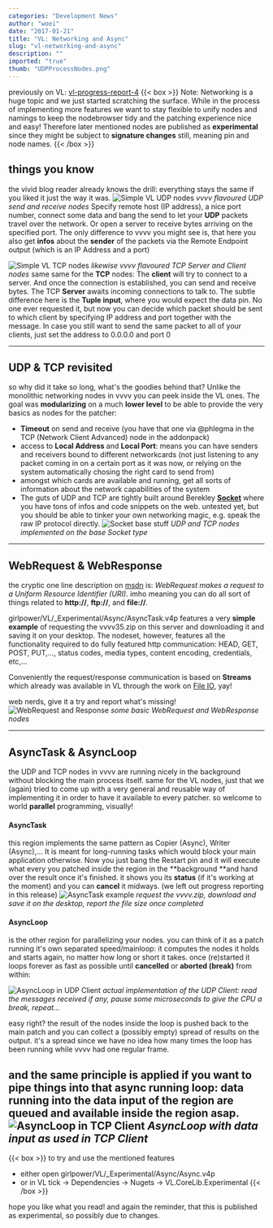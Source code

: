 ```yaml
---
categories: "Development News"
author: "woei"
date: "2017-01-21"
title: "VL: Networking and Async"
slug: "vl-networking-and-async"
description: ""
imported: "true"
thumb: "UDPProcessNodes.png"
---
```



previously on VL: [vl-progress-report-4](/blog/2016/vl-progress-report-4)
{{< box >}}
Note:
Networking is a huge topic and we just started scratching the surface. While in the process of implementing more features we want to stay flexible to unify nodes and namings to keep the nodebrowser tidy and the patching experience nice and easy! Therefore later mentioned nodes are published as **experimental** since they might be subject to **signature changes** still, meaning pin and node names.
{{< /box >}}

##  things you know
the vivid blog reader already knows the drill: everything stays the same if you liked it just the way it was.
![Simple VL UDP nodes](UDPProcessNodes.png)
*vvvv flavoured UDP send and receive nodes*
Specify remote host (IP address), a nice port number, connect some data and bang the send to let your **UDP** packets travel over the network. Or open a server to receive bytes arriving on the specified port. The only difference to vvvv you might see is, that here you also get **infos** about the **sender** of the packets via the Remote Endpoint output (which is an IP Address and a port)

![Simple VL TCP nodes](TCPProcessNodes.png)
*likewise vvvv flavoured TCP Server and Client nodes*
same same for the **TCP** nodes: The **client** will try to connect to a server. And once the connection is established, you can send and receive bytes.
The TCP **Server** awaits incoming connections to talk to. The subtle difference here is the **Tuple input**, where you would expect the data pin. No one ever requested it, but now you can decide which packet should be sent to which client by specifying IP address and port together with the message. In case you still want to send the same packet to all of your clients, just set the address to 0.0.0.0 and port 0

-----

##  UDP & TCP revisited
so why did it take so long, what's the goodies behind that?
Unlike the monolithic networking nodes in vvvv you can peek inside the VL ones. The goal was **modularizing** on a much **lower level** to be able to provide the very basics as nodes for the patcher:
* **Timeout** on send and receive (you have that one via @phlegma in the TCP (Network Client Advanced) node in the addonpack)
* access to **Local Address** and **Local Port**: means you can have senders and receivers bound to different networkcards (not just listening to any packet coming in on a certain port as it was now, or relying on the system automatically chosing the right card to send from)
* amongst which cards are available and running, get all sorts of information about the network capabilities of the system
* The guts of UDP and TCP are tightly built around Berekley **[Socket](https://msdn.microsoft.com/en-us/library/system.net.sockets.socket(v=vs.110).aspx)** where you have tons of infos and code snippets on the web. untested yet, but you should be able to tinker your own networking magic, e.g. speak the raw IP protocol directly.
![Socket base stuff](socket.png)
*UDP and TCP nodes implemented on the base Socket type*
<!--break-->
-----

##  WebRequest & WebResponse
the cryptic one line description on [msdn](https://msdn.microsoft.com/en-us/library/system.net.webrequest(v=vs.110).aspx) is: *WebRequest makes a request to a Uniform Resource Identifier (URI).* imho meaning you can do all sort of things related to **http://**, **ftp://**, and **file://**.

girlpower/VL/_Experimental/Async/AsyncTask.v4p features a very **simple example** of requesting the vvvv35.zip on this server and downloading it and saving it on your desktop.
The nodeset, however, features all the functionality required to do fully featured http communication: HEAD, GET, POST, PUT,..., status codes, media types, content encoding, credentials, etc,...

Conveniently the request/response communication is based on **Streams** which already was available in VL through the work on [File IO](/blog/2016/let-me-present-to-you-file-io), yay!

web nerds, give it a try and report what's missing!
![WebRequest and Response](RequestResponse.png)
*some basic WebRequest and WebResponse nodes* 

-----

##  AsyncTask & AsyncLoop
the UDP and TCP nodes in vvvv are running nicely in the background without blocking the main process itself. same for the VL nodes, just that we (again) tried to come up with a very general and reusable way of implementing it in order to have it available to every patcher. so welcome to world **parallel** programming, visually!

####  AsyncTask
this region implements the same pattern as Copier (Async), Writer (Async),... It is meant for long-running tasks which would block your main application otherwise. 
Now you just bang the Restart pin and it will execute what every you patched inside the region in the **background **and hand over the result once it's finished. it shows you its **status** (if it's working at the moment) and you can **cancel** it midways. (we left out progress reporting in this release)
![AsyncTask example](AsyncTask.png)
*request the vvvv.zip, download and save it on the desktop, report the file size once completed*

####  AsyncLoop
is the other region for parallelizing your nodes. you can think of it as a patch running it's own separated speed/mainloop: it computes the nodes it holds and starts again, no matter how long or short it takes. once (re)started it loops forever as fast as possible until **cancelled** or **aborted (break)** from within:

![AsyncLoop in UDP Client](AsyncLoopSimple.png)
*actual implementation of the UDP Client: read the messages received if any, pause some microseconds to give the CPU a break, repeat...*

easy right?
the result of the nodes inside the loop is pushed back to the main patch and you can collect a (possibly empty) spread of results on the output. it's a spread since we have no idea how many times the loop has been running while vvvv had one regular frame.

and the same principle is applied if you want to pipe things into that async running loop: data running into the data input of the region are queued and available inside the region asap. 
![AsyncLoop in TCP Client](AsyncLoopWithIn_r.png)
*AsyncLoop with data input as used in TCP Client*
-----
{{< box >}}
to try and use the mentioned features
* either open girlpower/VL/_Experimental/Async/Async.v4p 
* or in VL tick -> Dependencies -> Nugets -> VL.CoreLib.Experimental{{< /box >}}

hope you like what you read!
and again the reminder, that this is published as experimental, so possibly due to changes.